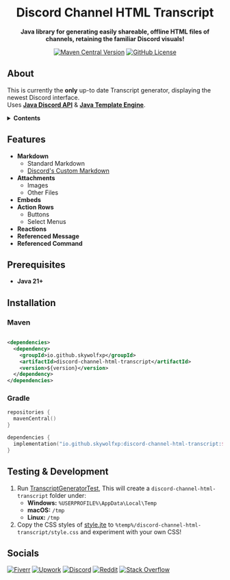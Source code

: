 <h1 align="center">Discord Channel HTML Transcript</h1>

<p align="center"><strong>Java library for generating easily shareable, offline HTML files of channels, retaining the familiar Discord visuals!</strong></p>

<p align="center">
    <a href="https://central.sonatype.com/artifact/io.github.skywolfxp/discord-channel-html-transcript"><img alt="Maven Central Version" src="https://img.shields.io/maven-central/v/io.github.skywolfxp/discord-channel-html-transcript?style=flat-square&label=MAVEN&labelColor=black&color=008E00"></a>
    <a href="https://github.com/SkyWolfXP/discord-channel-html-transcript/blob/main/LICENSE"><img alt="GitHub License" src="https://img.shields.io/github/license/skywolfxp/discord-channel-html-transcript?style=flat-square&label=LICENSE&labelColor=black&color=008E00&link=https%3A%2F%2Fgithub.com%2FSkyWolfXP%2Fdiscord-channel-html-transcript%2Fblob%2Fmain%2FLICENSE"></a>
</p>

## About

This is currently the **only** up-to date Transcript generator, displaying the newest Discord interface.\
Uses [**Java Discord API**](https://github.com/discord-jda/JDA)
& [**Java Template Engine**](https://github.com/casid/jte/).

<details>
  <summary><strong>Contents</strong></summary>
  <ol>
    <li><a href="#features">Features</a></li>
    <li><a href="#prerequisites">Prerequisites</a></li>
    <li><a href="#installation">Installation</a></li>
    <li><a href="#testing--development">Testing & Development</a></li>
    <li><a href="#socials">Socials</a></li>
  </ol>
</details>

## Features

- **Markdown**
    - Standard Markdown
    - [Discord's Custom Markdown](https://support.discord.com/hc/en-us/articles/210298617-Markdown-Text-101-Chat-Formatting-Bold-Italic-Underline)
- **Attachments**
    - Images
    - Other Files
- **Embeds**
- **Action Rows**
    - Buttons
    - Select Menus
- **Reactions**
- **Referenced Message**
- **Referenced Command**

## Prerequisites

- **Java 21+**

## Installation

### Maven

```xml

<dependencies>
  <dependency>
    <groupId>io.github.skywolfxp</groupId>
    <artifactId>discord-channel-html-transcript</artifactId>
    <version>${version}</version>
  </dependency>
</dependencies>
```

### Gradle

```kts
repositories {
  mavenCentral()
}

dependencies {
  implementation("io.github.skywolfxp:discord-channel-html-transcript:${version}")
}
```

## Testing & Development

1. Run [TranscriptGeneratorTest](src/test/java/io/github/skywolfxp/transcript/TranscriptGeneratorTest.java), This will create a
   `discord-channel-html-transcript` folder under:
    - **Windows:** `%USERPROFILE%\AppData\Local\Temp`
    - **macOS:** `/tmp`
    - **Linux:** `/tmp`
2. Copy the CSS styles of [style.jte](src/main/resources/template/css/style.jte)
   to `%temp%/discord-channel-html-transcript/style.css` and experiment with your own CSS!

## Socials

<a href="https://www.fiverr.com/skywolfxp"><img alt="Fiverr" src="https://img.shields.io/badge/%40skywolfxp-%231DBF73?style=flat-square&logo=fiverr&logoColor=FFFFFF&logoSize=auto"></a>
<a href="https://www.upwork.com/freelancers/~013d98c8a8af272cbb"><img alt="Upwork" src="https://img.shields.io/badge/Omar_D.-%236FDA44?style=flat-square&logo=upwork&logoColor=FFFFFF"></a>
<a href="https://discord.com/users/545902760453996546"><img alt="Discord" src="https://img.shields.io/badge/%40skywolfxp.me-%235865F2?style=flat-square&logo=discord&logoColor=FFFFFF"></a>
<a href="https://www.reddit.com/user/skywolfxp"><img alt="Reddit" src="https://img.shields.io/badge/u%2Fskywolfxp-%23FF4500?style=flat-square&logo=reddit&logoColor=FFFFFF"></a>
<a href="https://stackoverflow.com/users/16410630"><img alt="Stack Overflow" src="https://img.shields.io/badge/SkyWolfXP-%23F58025?style=flat-square&logo=stackoverflow&logoColor=FFFFFF"></a>